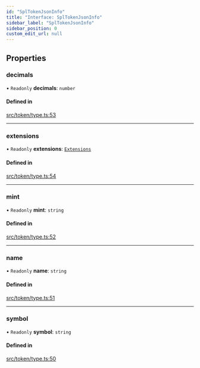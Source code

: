 ```yaml
---
id: "SplTokenJsonInfo"
title: "Interface: SplTokenJsonInfo"
sidebar_label: "SplTokenJsonInfo"
sidebar_position: 0
custom_edit_url: null
---
```


## Properties

### decimals

• `Readonly` **decimals**: `number`

#### Defined in

[src/token/type.ts:53](https://github.com/alpha-defi/raydium-sdk/blob/108ded9/src/token/type.ts#L53)

___

### extensions

• `Readonly` **extensions**: [`Extensions`](../modules.md#extensions)

#### Defined in

[src/token/type.ts:54](https://github.com/alpha-defi/raydium-sdk/blob/108ded9/src/token/type.ts#L54)

___

### mint

• `Readonly` **mint**: `string`

#### Defined in

[src/token/type.ts:52](https://github.com/alpha-defi/raydium-sdk/blob/108ded9/src/token/type.ts#L52)

___

### name

• `Readonly` **name**: `string`

#### Defined in

[src/token/type.ts:51](https://github.com/alpha-defi/raydium-sdk/blob/108ded9/src/token/type.ts#L51)

___

### symbol

• `Readonly` **symbol**: `string`

#### Defined in

[src/token/type.ts:50](https://github.com/alpha-defi/raydium-sdk/blob/108ded9/src/token/type.ts#L50)
